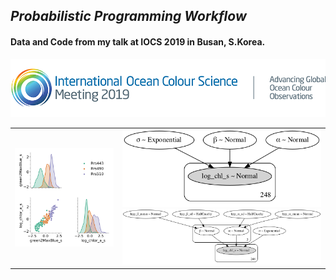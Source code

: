 ## _Probabilistic Programming Workflow_
#### Data and Code from my talk at IOCS 2019 in Busan, S.Korea.
<img src='./resources/logo-header-2019.png'>
<br>
<table>
  <td>
    <img src='./resources/pairplot_grouped.png?:0' width=500>
  </td>
  <td>
    <img src='./resources/m_pooled_naive_graph.png' width=500 />
    <img src='./resources/m_part_pooled_informative_graph.png' width=500 />
  </td>
</table>
  

